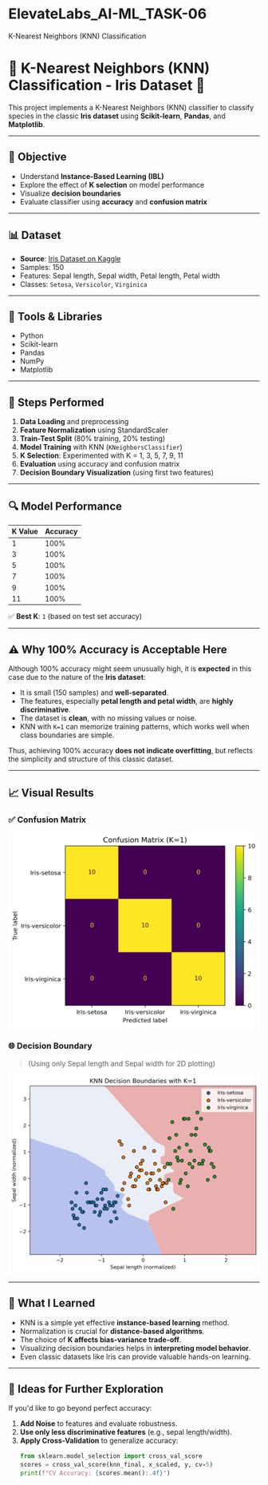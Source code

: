 # ElevateLabs_AI-ML_TASK-06
K-Nearest Neighbors (KNN) Classification 
# 🧠 K-Nearest Neighbors (KNN) Classification - Iris Dataset 🌸

This project implements a K-Nearest Neighbors (KNN) classifier to classify species in the classic **Iris dataset** using **Scikit-learn**, **Pandas**, and **Matplotlib**.

---

## 📌 Objective

- Understand **Instance-Based Learning (IBL)**
- Explore the effect of **K selection** on model performance
- Visualize **decision boundaries**
- Evaluate classifier using **accuracy** and **confusion matrix**

---

## 📊 Dataset

- **Source**: [Iris Dataset on Kaggle](https://www.kaggle.com/datasets/uciml/iris)
- Samples: 150
- Features: Sepal length, Sepal width, Petal length, Petal width
- Classes: `Setosa`, `Versicolor`, `Virginica`

---

## 🧪 Tools & Libraries

- Python
- Scikit-learn
- Pandas
- NumPy
- Matplotlib

---

## 🚀 Steps Performed

1. **Data Loading** and preprocessing
2. **Feature Normalization** using StandardScaler
3. **Train-Test Split** (80% training, 20% testing)
4. **Model Training** with KNN (`KNeighborsClassifier`)
5. **K Selection**: Experimented with K = 1, 3, 5, 7, 9, 11
6. **Evaluation** using accuracy and confusion matrix
7. **Decision Boundary Visualization** (using first two features)

---

## 🔍 Model Performance

| K Value | Accuracy |
|---------|----------|
| 1       | 100%     |
| 3       | 100%     |
| 5       | 100%     |
| 7       | 100%     |
| 9       | 100%     |
| 11      | 100%     |

✅ **Best K**: `1` (based on test set accuracy)

---

## ⚠️ Why 100% Accuracy is Acceptable Here

Although 100% accuracy might seem unusually high, it is **expected** in this case due to the nature of the **Iris dataset**:

- It is small (150 samples) and **well-separated**.
- The features, especially **petal length and petal width**, are **highly discriminative**.
- The dataset is **clean**, with no missing values or noise.
- KNN with `K=1` can memorize training patterns, which works well when class boundaries are simple.

Thus, achieving 100% accuracy **does not indicate overfitting**, but reflects the simplicity and structure of this classic dataset.

---

## 📈 Visual Results

### ✅ Confusion Matrix

![KNN Confusion Matrix](knn_confusion_matrix.png)

### 🌐 Decision Boundary

> (Using only Sepal length and Sepal width for 2D plotting)

![KNN Decision Boundary](knn_decision_boundary.png)

---

## 🧠 What I Learned

- KNN is a simple yet effective **instance-based learning** method.
- Normalization is crucial for **distance-based algorithms**.
- The choice of **K affects bias-variance trade-off**.
- Visualizing decision boundaries helps in **interpreting model behavior**.
- Even classic datasets like Iris can provide valuable hands-on learning.

---

## 🧪 Ideas for Further Exploration

If you'd like to go beyond perfect accuracy:

1. **Add Noise** to features and evaluate robustness.
2. **Use only less discriminative features** (e.g., sepal length/width).
3. **Apply Cross-Validation** to generalize accuracy:
   ```python
   from sklearn.model_selection import cross_val_score
   scores = cross_val_score(knn_final, x_scaled, y, cv=5)
   print(f"CV Accuracy: {scores.mean():.4f}")
